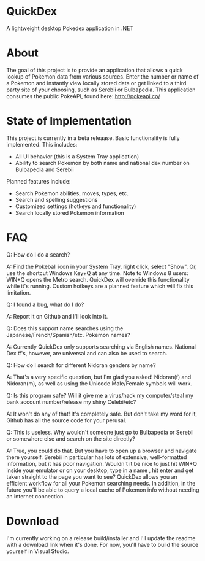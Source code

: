 QuickDex
========
A lightweight desktop Pokedex application in .NET

About
=====
The goal of this project is to provide an application that allows a quick lookup of Pokemon data from various sources. Enter the number or name of a Pokemon and instantly view locally stored data or get linked to a third party site of your choosing, such as Serebii or Bulbapedia. This application consumes the public PokeAPI, found here: http://pokeapi.co/

State of Implementation
=======================
This project is currently in a beta releaase. Basic functionality is fully implemented. This includes:
 - All UI behavior (this is a System Tray application)
 - Ability to search Pokemon by both name and national dex number on Bulbapedia and Serebii

Planned features include:
 - Search Pokemon abilities, moves, types, etc.
 - Search and spelling suggestions
 - Customized settings (hotkeys and functionality)
 - Search locally stored Pokemon information

FAQ
===
Q: How do I do a search?

A: Find the Pokeball icon in your System Tray, right click, select "Show". Or, use the shortcut Windows Key+Q at any time. Note to Windows 8 users: WIN+Q opens the Metro search. QuickDex will override this functionality while it's running. Custom hotkeys are a planned feature which will fix this limitation. 


Q: I found a bug, what do I do?

A: Report it on Github and I'll look into it.


Q: Does this support name searches using the Japanese/French/Spanish/etc. Pokemon names?

A: Currently QuickDex only supports searching via English names. National Dex #'s, however, are universal and can also be used to search.


Q: How do I search for different Nidoran genders by name?

A: That's a very specific question, but I'm glad you asked! Nidoran(f) and Nidoran(m), as well as using the Unicode Male/Female symbols will work.


Q: Is this program safe? Will it give me a virus/hack my computer/steal my bank account number/release my shiny Celebi/etc?

A: It won't do any of that! It's completely safe. But don't take my word for it, Github has all the source code for your perusal.


Q: This is useless. Why wouldn't someone just go to Bulbapedia or Serebii or somewhere else and search on the site directly?

A: True, you could do that. But you have to open up a browser and navigate there yourself. Serebii in particular has lots of extensive, well-formatted information, but it has poor navigation. Wouldn't it be nice to just hit WIN+Q inside your emulator or on your desktop, type in a name , hit enter and get taken straight to the page you want to see? QuickDex allows you an efficient workflow for all your Pokemon searching needs. In addition, in the future you'll be able to query a local cache of Pokemon info without needing an internet connection.


Download
========
I'm currently working on a release build/installer and I'll update the readme with a download link when it's done. For now, you'll have to build the source yourself in Visual Studio.
